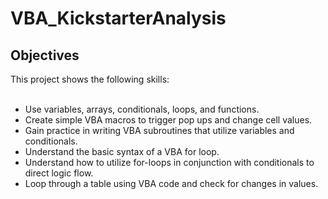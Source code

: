 # VBA_KickstarterAnalysis

## Objectives
This project shows the following skills:<br><br>
* Use variables, arrays, conditionals, loops, and functions.<br>
* Create simple VBA macros to trigger pop ups and change cell values.<br>
* Gain practice in writing VBA subroutines that utilize variables and conditionals.<br>
* Understand the basic syntax of a VBA for loop.
* Understand how to utilize for-loops in conjunction with conditionals to direct logic flow.
* Loop through a table using VBA code and check for changes in values.
